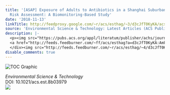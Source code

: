 ```yaml
---
title: '[ASAP] Exposure of Adults to Antibiotics in a Shanghai Suburban Area and Health
  Risk Assessment: A Biomonitoring-Based Study'
date: '2018-11-13'
linkTitle: http://feedproxy.google.com/~r/acs/esthag/~3/d3cJfT0KyKA/acs.est.8b03979
source: 'Environmental Science & Technology: Latest Articles (ACS Publications)'
description: |-
  <p><img src="https://pubs.acs.org/appl/literatum/publisher/achs/journals/content/esthag/0/esthag.ahead-of-print/acs.est.8b03979/20181113/images/medium/es-2018-03979h_0004.gif" alt="TOC Graphic"/></p><div><cite>Environmental Science & Technology</cite></div><div>DOI: 10.1021/acs.est.8b03979</div><div class="feedflare">
  <a href="http://feeds.feedburner.com/~ff/acs/esthag?a=d3cJfT0KyKA:AmkSmJoaooo:yIl2AUoC8zA"><img src="http://feeds.feedburner.com/~ff/acs/esthag?d=yIl2AUoC8zA" border="0"></img></a>
  </div><img src="http://feeds.feedburner.com/~r/acs/esthag/~4/d3cJfT0KyKA" height="1" width="1" ...
disable_comments: true
---
```

<p><img src="https://pubs.acs.org/appl/literatum/publisher/achs/journals/content/esthag/0/esthag.ahead-of-print/acs.est.8b03979/20181113/images/medium/es-2018-03979h_0004.gif" alt="TOC Graphic"/></p><div><cite>Environmental Science & Technology</cite></div><div>DOI: 10.1021/acs.est.8b03979</div><div class="feedflare">
<a href="http://feeds.feedburner.com/~ff/acs/esthag?a=d3cJfT0KyKA:AmkSmJoaooo:yIl2AUoC8zA"><img src="http://feeds.feedburner.com/~ff/acs/esthag?d=yIl2AUoC8zA" border="0"></img></a>
</div><img src="http://feeds.feedburner.com/~r/acs/esthag/~4/d3cJfT0KyKA" height="1" width="1" ...